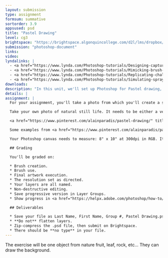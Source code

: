 ```yaml
---
layout: submission
type: assignment
formsum: summative
sortorder: 3.9
appsused: psd
title: "Pastel Drawing"
level: cg3
brightspace: "https://brightspace.algonquincollege.com/d2l/lms/dropbox/user/folder_submit_files.d2l?db=86423&grpid=0&isprv=0&bp=0&ou=92653"
submission: "photoshop-document"
links:
video:
lyndalinks: |
  - <a href="https://www.lynda.com/Photoshop-tutorials/Designing-captured-brush-tip/461843/495305-4.html?org=algonquincollege.com" target="_blank">Design a Captured Brush tip</a>
  - <a href="https://www.lynda.com/Photoshop-tutorials/Mimicking-brush-Bristle-tip/461843/495307-4.html?org=algonquincollege.com" class="">Mimic a Brush Bristle Tip</a>
  - <a href="https://www.lynda.com/Photoshop-tutorials/Replicating-chalk-Erodible-tips/461843/495309-4.html?org=algonquincollege.com" target="_blank">Replicating Chalk with Erodible Tips</a>
  - <a href="https://www.lynda.com/Photoshop-tutorials/Simulating-spray-Airbrush-tips/461843/495311-4.html?org=algonquincollege.com" target="_blank">Simulating Spray with Airbrush Tips</a> 
downloads: 
description: "In this unit, we'll set up Photoshop for Pastel drawing, including installing a workspace file, swatches and more. By the end of this module, you'll be able to produce artwork that looks like it was made with real pastels."
details: | 
assignment: |
  For your assignment, you'll take a photo from which you'll create a still-life pastel drawing using the Photoshop techniques we've learned in this module.

  Take your own photo of natural still life. It needs to be either a vegetable, fruit, a plant or a natural stone.

  <a href="https://www.pinterest.com/alainparadis/pastel-drawing/" title="Patel drawing examples on my Pinterest board." target="_blank"><img alt="pastel-drawing-examples" src="/images/photoshop-brushes/pastel-drawing-examples.jpg"></a>

  Some examples from <a href="https://www.pinterest.com/alainparadis/pastel-drawing/" title="Patel drawing examples on my Pinterest board." target="_blank">my pastels Pinterest board</a>.

  Your Photoshop canvas needs to measure: 8" x 10" at 300dpi in RGB. It can be horizontal or vertical. Choose the orientation based on the orientation of your subject.

  ## Grading

  You'll be graded on:

  * Brush creation.
  * Brush use.
  * Final artwork execution.
  * The resolution set as directed.
  * Your layers are all named.
  * Non-destructive editing.
  * Save progressive version in Layer Groups.
  * Show progress in <a href="https://helpx.adobe.com/photoshop/how-to/layer-comp-updates.html" title="Adobe's tutorial on Layer Comps in Photohsop." target="_blank">Layer Comps</a>.

  ## Deliverables

  * Save your file as Last Name, First Name, Group #, Pastel Drawing.psd
  * **Do not** flatten layers.
  * Zip-compress the .psd file, then submit on Brightspace.
  * There should be **no type** in your file.
---
```


The exercise will be one object from nature fruit, leaf, rock, etc...
They can draw the background.
